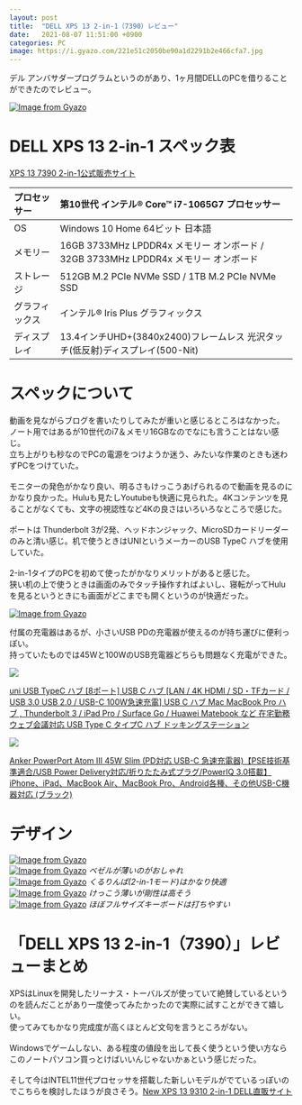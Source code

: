 ```yaml
---
layout: post
title:  "DELL XPS 13 2-in-1（7390）レビュー"
date:   2021-08-07 11:51:00 +0900
categories: PC
image: https://i.gyazo.com/221e51c2050be90a1d2291b2e466cfa7.jpg
---
```

デル アンバサダープログラムというのがあり、1ヶ月間DELLのPCを借りることができたのでレビュー。


[![Image from Gyazo](https://i.gyazo.com/221e51c2050be90a1d2291b2e466cfa7.jpg)](https://gyazo.com/221e51c2050be90a1d2291b2e466cfa7)
# DELL XPS 13 2-in-1 スペック表
[XPS 13 7390 2-in-1公式販売サイト](https://www.dell.com/ja-jp/shop/2-in-1-%E3%83%8E%E3%83%BC%E3%83%88%E3%83%91%E3%82%BD%E3%82%B3%E3%83%B3/new-xps-13-2-in-1%E3%83%8E%E3%83%BC%E3%83%88%E3%83%91%E3%82%BD%E3%82%B3%E3%83%B3/spd/xps-13-7390-2-in-1-laptop)

|プロセッサー|第10世代 インテル® Core™ i7-1065G7 プロセッサー|
|:----|:----|
|OS|Windows 10 Home 64ビット 日本語|
|メモリー|16GB 3733MHz LPDDR4x メモリー オンボード / 32GB 3733MHz LPDDR4x メモリー オンボード|
|ストレージ|512GB M.2 PCIe NVMe SSD / 1TB M.2 PCIe NVMe SSD|
|グラフィックス|インテル® Iris Plus グラフィックス|
|ディスプレイ|13.4インチUHD+(3840x2400)フレームレス 光沢タッチ(低反射)ディスプレイ(500-Nit)|


# スペックについて
動画を見ながらブログを書いたりしてみたが重いと感じるところはなかった。<br>
ノート用ではあるが10世代のi7＆メモリ16GBなのでなにも言うことはない感じ。<br>立ち上がりも秒なのでPCの電源をつけようか迷う、みたいな作業のときも迷わずPCをつけていた。
<br><br>
モニターの発色がかなり良い、明るさもけっこうあげられるので動画を見るのにかなり良かった。Huluも見たしYoutubeも快適に見られた。4Kコンテンツを見ることがなくても、文字の視認性など4Kの良さはいろいろなところで感じた。
<br><br>
ポートは Thunderbolt 3が2発、ヘッドホンジャック、MicroSDカードリーダーのみと清い感じ。机で使うときはUNIというメーカーのUSB TypeC ハブを使用していた。
<br><br>
2-in-1タイプのPCを初めて使ったがかなりメリットがあると感じた。<br>
狭い机の上で使うときは画面のみでタッチ操作すればよいし、寝転がってHuluを見るというときにも画面がどこまでも開くというのが快適だった。

[![Image from Gyazo](https://i.gyazo.com/b5266bb7d57860d407bb5f092814e944.jpg)](https://gyazo.com/b5266bb7d57860d407bb5f092814e944)

付属の充電器はあるが、小さいUSB PDの充電器が使えるのが持ち運びに便利っぽい。<br>
持っていたものでは45Wと100WのUSB充電器どちらも問題なく充電ができた。<br>

<p><a href="https://www.amazon.co.jp/dp/B08183S95X?&linkCode=li2&tag=peipeipe-22&linkId=0e5feb60d5b53a99c238d2db6ca13d91&language=ja_JP&ref_=as_li_ss_il" target="_blank" rel="nofollow"><img border="0" src="https://m.media-amazon.com/images/I/41C2VBs9IjL._SL160_.jpg" ></a><img src="https://ir-jp.amazon-adsystem.com/e/ir?t=peipeipe-22&language=ja_JP&l=li2&o=9&a=B08183S95X" width="1" height="1" border="0" alt="" style="border:none !important; margin:0px !important;" /></p> <p><a href="https://www.amazon.co.jp/dp/B08183S95X?&linkCode=li2&tag=peipeipe-22&linkId=0e5feb60d5b53a99c238d2db6ca13d91&language=ja_JP&ref_=as_li_ss_il" target="_blank" rel="nofollow">uni USB TypeC ハブ [8ポート] USB C ハブ [LAN / 4K HDMI / SD・TFカード / USB 3.0 USB 2.0 / USB-C 100W急速充電] USB C ハブ Mac MacBook Pro ハブ , Thunderbolt 3 / iPad Pro / Surface Go / Huawei Matebook など 在宅勤務 ウェブ会議対応 USB Type C タイプC ハブ ドッキングステーション</a></p>
<p><a href="https://www.amazon.co.jp/dp/B084JSWJLS?&linkCode=li2&tag=peipeipe-22&linkId=e705b5e511d850eb2501e101a5b3c133&language=ja_JP&ref_=as_li_ss_il" target="_blank" rel="nofollow"><img border="0" src="https://m.media-amazon.com/images/I/3111j7OGPxL._SL160_.jpg" ></a><img src="https://ir-jp.amazon-adsystem.com/e/ir?t=peipeipe-22&language=ja_JP&l=li2&o=9&a=B084JSWJLS" width="1" height="1" border="0" alt="" style="border:none !important; margin:0px !important;" /></p> <p><a href="https://www.amazon.co.jp/dp/B084JSWJLS?&linkCode=li2&tag=peipeipe-22&linkId=e705b5e511d850eb2501e101a5b3c133&language=ja_JP&ref_=as_li_ss_il" target="_blank" rel="nofollow">Anker PowerPort Atom III 45W Slim (PD対応 USB-C 急速充電器)【PSE技術基準適合/USB Power Delivery対応/折りたたみ式プラグ/PowerIQ 3.0搭載】iPhone、iPad、MacBook Air、MacBook Pro、Android各種、その他USB-C機器対応 (ブラック)</a></p>


# デザイン
[![Image from Gyazo](https://i.gyazo.com/b320944d73acb8349932f0ada240d86d.jpg)](https://gyazo.com/b320944d73acb8349932f0ada240d86d)<br>
[![Image from Gyazo](https://i.gyazo.com/fdcc13cbf661d61428291737727753f8.jpg)](https://gyazo.com/fdcc13cbf661d61428291737727753f8)
*ベゼルが薄いのがおしゃれ*<br>
[![Image from Gyazo](https://i.gyazo.com/3844855353f88ded5fb32aaa09c836be.jpg)](https://gyazo.com/3844855353f88ded5fb32aaa09c836be)
*くるりんぱ(2-in-1モード)はかなり快適*<br>
[![Image from Gyazo](https://i.gyazo.com/b4b8bb27a7b9705dbb4af0d423b2ff1d.jpg)](https://gyazo.com/b4b8bb27a7b9705dbb4af0d423b2ff1d)
*けっこう薄いが剛性は高そう*<br>
[![Image from Gyazo](https://i.gyazo.com/ae72a270fe5f17cc30bc2db47388db26.jpg)](https://gyazo.com/ae72a270fe5f17cc30bc2db47388db26)
*ほぼフルサイズキーボードは打ちやすい*<br>


# 「DELL XPS 13 2-in-1（7390）」レビューまとめ

XPSはLinuxを開発したリーナス・トーバルズが使っていて絶賛しているというのを読んだことがあり一度使ってみたかったので実際に試すことができて嬉しい。<br/>
使ってみてもかなり完成度が高くほとんど文句を言うところがない。<br/><br/>
Windowsでゲームしない、ある程度の値段を出して長く使うという使い方ならこのノートパソコン買っとけばいいんじゃないかぁという感じだった。<br/><br/>
そして今はINTEL11世代プロセッサを搭載した新しいモデルがでているっぽいのでこちらを検討したほうが良さそう。[New XPS 13 9310 2-in-1 DELL直販サイト](https://www.dell.com/ja-jp/shop/2-in-1-%E3%83%8E%E3%83%BC%E3%83%88%E3%83%91%E3%82%BD%E3%82%B3%E3%83%B3/xps-13-2-in-1-%E3%83%8E%E3%83%BC%E3%83%88%E3%83%91%E3%82%BD%E3%82%B3%E3%83%B3/spd/xps-13-9310-2-in-1-laptop)